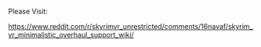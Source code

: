 Please Visit:

https://www.reddit.com/r/skyrimvr_unrestricted/comments/16navaf/skyrim_vr_minimalistic_overhaul_support_wiki/
